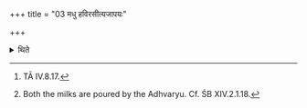 +++
title = "03 मधु हविरसीत्यजापयः"

+++

<details><summary>थिते</summary>

3. With madhu havirasi...[^1] he pours down the milk of she goat.[^2]  

[^1]: TĀ IV.8.17.  

[^2]: Both the milks are poured by the Adhvaryu. Cf. ŚB XIV.2.1.18.  
</details>
